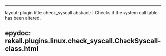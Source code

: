 
---
layout: plugin
title: check_syscall
abstract: |
    Checks if the system call table has been altered.

epydoc: rekall.plugins.linux.check_syscall.CheckSyscall-class.html
---

